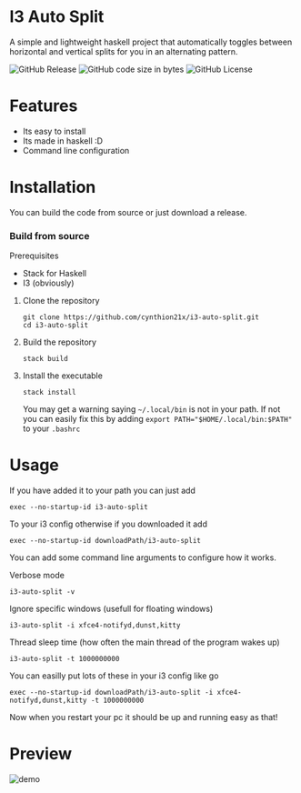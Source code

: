 # I3 Auto Split

A simple and lightweight haskell project that automatically toggles between horizontal
and vertical splits for you in an alternating pattern.

![GitHub Release](https://img.shields.io/github/v/release/cynthion21x/i3-auto-split) ![GitHub code size in bytes](https://img.shields.io/github/languages/code-size/cynthion21x/i3-auto-split) ![GitHub License](https://img.shields.io/github/license/cynthion21x/i3-auto-split)


# Features

- Its easy to install
- Its made in haskell :D
- Command line configuration

# Installation

You can build the code from source or just download a release.

### Build from source

Prerequisites

- Stack for Haskell
- I3 (obviously)

1. Clone the repository

   ```
   git clone https://github.com/cynthion21x/i3-auto-split.git
   cd i3-auto-split
   ```
   
2. Build the repository

   ```
   stack build
   ```

3. Install the executable

   ```
   stack install
   ```

   You may get a warning saying `~/.local/bin` is not in your path. If not you can easily fix this by adding `export PATH="$HOME/.local/bin:$PATH"` to your `.bashrc`

# Usage

If you have added it to your path you can just add
```
exec --no-startup-id i3-auto-split
```
To your i3 config otherwise if you downloaded it add
```
exec --no-startup-id downloadPath/i3-auto-split
```

You can add some command line arguments to configure how it works.

Verbose mode
```
i3-auto-split -v
```

Ignore specific windows (usefull for floating windows)
```
i3-auto-split -i xfce4-notifyd,dunst,kitty
```

Thread sleep time (how often the main thread of the program wakes up)
```
i3-auto-split -t 1000000000
```

You can easilly put lots of these in your i3 config like go
```
exec --no-startup-id downloadPath/i3-auto-split -i xfce4-notifyd,dunst,kitty -t 1000000000
```

Now  when you restart your pc it should be up and running easy as that!

# Preview

![demo](https://github.com/user-attachments/assets/2d4e6988-207c-4a1e-b2f3-a671ed206997)
